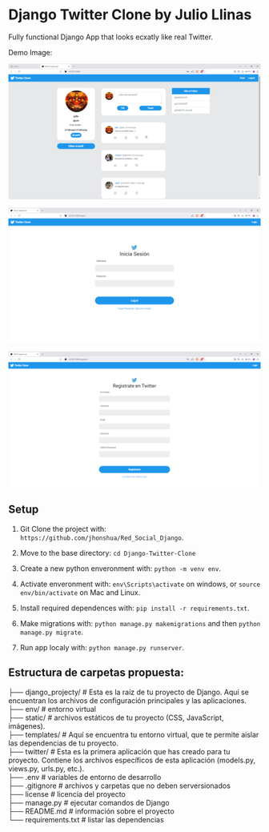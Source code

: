 # Django Twitter Clone by Julio Llinas

Fully functional Django App that looks ecxatly like real Twitter.

Demo Image:

![](static/img/Twitterindex.png)

![](static/img/Twitterlogin.png)

![](static/img/TwitterRegister.png)


## Setup

1. Git Clone the project with: ```https://github.com/jhonshua/Red_Social_Django```.

2. Move to the base directory: ```cd Django-Twitter-Clone```

3. Create a new python enveronment with: ```python -m venv env```.

4. Activate enveronment with: ```env\Scripts\activate``` on windows, or ```source env/bin/activate``` on Mac and Linux.

5. Install required dependences with: ```pip install -r requirements.txt```.

6. Make migrations with: ```python manage.py makemigrations``` and then ```python manage.py migrate```.

7. Run app localy with: ```python manage.py runserver```.

## Estructura de carpetas propuesta:    


├── django_projecty/     # Esta es la raíz de tu proyecto de Django. Aquí se encuentran los archivos de configuración principales y las aplicaciones.                   
├── env/                 # entorno virtual          
├── static/              # archivos estáticos de tu proyecto (CSS, JavaScript, imágenes).   
├── templates/           # Aquí se encuentra tu entorno virtual, que te permite aislar las dependencias de tu proyecto.     
├── twitter/             # Esta es la primera aplicación que has creado para tu proyecto. Contiene los archivos específicos de esta aplicación (models.py, views.py, urls.py, etc.).            
├── .env                 # variables de entorno de desarrollo       
├── .gitignore          # archivos y carpetas que no deben serversionados           
├── license             # licencia del proyecto                 
├── manage.py           # ejecutar comandos de Django                   
├── README.md           # información sobre el proyecto                 
└── requirements.txt    # listar las dependencias                                
  